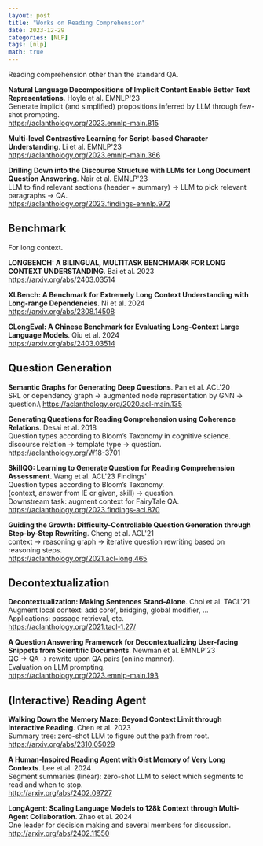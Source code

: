 ```yaml
---
layout: post
title: "Works on Reading Comprehension"
date: 2023-12-29
categories: [NLP]
tags: [nlp]
math: true
---
```


Reading comprehension other than the standard QA.

**Natural Language Decompositions of Implicit Content Enable Better Text Representations**. Hoyle et al. EMNLP'23\
Generate implicit (and simplified) propositions inferred by LLM through few-shot prompting.\
<https://aclanthology.org/2023.emnlp-main.815>

**Multi-level Contrastive Learning for Script-based Character Understanding**. Li et al. EMNLP'23\
<https://aclanthology.org/2023.emnlp-main.366>

**Drilling Down into the Discourse Structure with LLMs for Long Document Question Answering**. Nair et al. EMNLP'23\
LLM to find relevant sections (header + summary) -> LLM to pick relevant paragraphs -> QA.\
<https://aclanthology.org/2023.findings-emnlp.972>

## Benchmark

For long context.

**LONGBENCH: A BILINGUAL, MULTITASK BENCHMARK FOR LONG CONTEXT UNDERSTANDING**. Bai et al. 2023\
<https://arxiv.org/abs/2403.03514>

**XLBench: A Benchmark for Extremely Long Context Understanding with Long-range Dependencies**. Ni et al. 2024\
<https://arxiv.org/abs/2308.14508>

**CLongEval: A Chinese Benchmark for Evaluating Long-Context Large Language Models**. Qiu et al. 2024\
<https://arxiv.org/abs/2403.03514>

## Question Generation

**Semantic Graphs for Generating Deep Questions**. Pan et al. ACL'20\
SRL or dependency graph -> augmented node representation by GNN -> question.\ 
<https://aclanthology.org/2020.acl-main.135>

**Generating Questions for Reading Comprehension using Coherence Relations**. Desai et al. 2018\
Question types according to Bloom’s Taxonomy in cognitive science.\
discourse relation -> template type -> question.\
<https://aclanthology.org/W18-3701>

**SkillQG: Learning to Generate Question for Reading Comprehension Assessment**. Wang et al. ACL'23 Findings'\
Question types according to Bloom’s Taxonomy.\
(context, answer from IE or given, skill) -> question.\
Downstream task: augment context for FairyTale QA.\
<https://aclanthology.org/2023.findings-acl.870>

**Guiding the Growth: Difficulty-Controllable Question Generation through Step-by-Step Rewriting**. Cheng et al. ACL'21\
context -> reasoning graph -> iterative question rewriting based on reasoning steps.\
<https://aclanthology.org/2021.acl-long.465>

## Decontextualization

**Decontextualization: Making Sentences Stand-Alone**. Choi et al. TACL'21\
Augment local context: add coref, bridging, global modifier, ...\
Applications: passage retrieval, etc.\
<https://aclanthology.org/2021.tacl-1.27/>

**A Question Answering Framework for Decontextualizing User-facing Snippets from Scientific Documents**. Newman et al. EMNLP'23\
QG -> QA -> rewrite upon QA pairs (online manner).\
Evaluation on LLM prompting.\
<https://aclanthology.org/2023.emnlp-main.193>

## (Interactive) Reading Agent

**Walking Down the Memory Maze: Beyond Context Limit through Interactive Reading**. Chen et al. 2023\
Summary tree: zero-shot LLM to figure out the path from root.\
<https://arxiv.org/abs/2310.05029>

**A Human-Inspired Reading Agent with Gist Memory of Very Long Contexts**. Lee et al. 2024\
Segment summaries (linear): zero-shot LLM to select which segments to read and when to stop.\
<http://arxiv.org/abs/2402.09727>

**LongAgent: Scaling Language Models to 128k Context through Multi-Agent Collaboration**. Zhao et al. 2024\
One leader for decision making and several members for discussion.\
<http://arxiv.org/abs/2402.11550>
